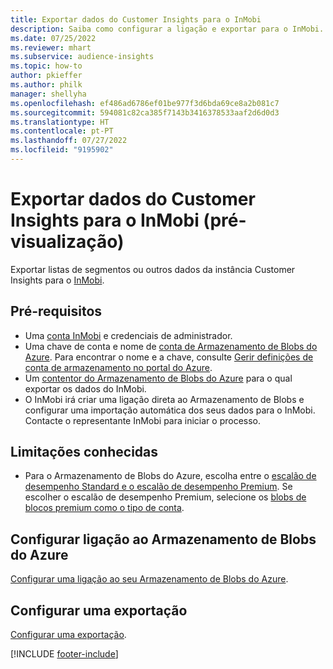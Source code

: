 ```yaml
---
title: Exportar dados do Customer Insights para o InMobi
description: Saiba como configurar a ligação e exportar para o InMobi.
ms.date: 07/25/2022
ms.reviewer: mhart
ms.subservice: audience-insights
ms.topic: how-to
author: pkieffer
ms.author: philk
manager: shellyha
ms.openlocfilehash: ef486ad6786ef01be977f3d6bda69ce8a2b081c7
ms.sourcegitcommit: 594081c82ca385f7143b3416378533aaf2d6d0d3
ms.translationtype: HT
ms.contentlocale: pt-PT
ms.lasthandoff: 07/27/2022
ms.locfileid: "9195902"
---
```

# <a name="export-customer-insights-data-to-inmobi-preview"></a>Exportar dados do Customer Insights para o InMobi (pré-visualização)

Exportar listas de segmentos ou outros dados da instância Customer Insights para o [InMobi](https://www.inmobi.com/).

## <a name="prerequisites"></a>Pré-requisitos

- Uma [conta InMobi](https://www.inmobi.com/) e credenciais de administrador.
- Uma chave de conta e nome de [conta de Armazenamento de Blobs do Azure](/azure/storage/blobs/create-data-lake-storage-account). Para encontrar o nome e a chave, consulte [Gerir definições de conta de armazenamento no portal do Azure](/azure/storage/common/storage-account-manage).
- Um [contentor do Armazenamento de Blobs do Azure](/azure/storage/blobs/storage-quickstart-blobs-portal#create-a-container) para o qual exportar os dados do InMobi.
- O InMobi irá criar uma ligação direta ao Armazenamento de Blobs e configurar uma importação automática dos seus dados para o InMobi. Contacte o representante InMobi para iniciar o processo.

## <a name="known-limitations"></a>Limitações conhecidas

- Para o Armazenamento de Blobs do Azure, escolha entre o [escalão de desempenho Standard e o escalão de desempenho Premium](/azure/storage/blobs/storage-blob-performance-tiers). Se escolher o escalão de desempenho Premium, selecione os [blobs de blocos premium como o tipo de conta](/azure/storage/common/storage-account-overview#types-of-storage-accounts).

## <a name="set-up-connection-to-azure-blob-storage"></a>Configurar ligação ao Armazenamento de Blobs do Azure

[Configurar uma ligação ao seu Armazenamento de Blobs do Azure](export-azure-blob-storage.md).

## <a name="configure-an-export"></a>Configurar uma exportação

[Configurar uma exportação](export-azure-blob-storage.md#configure-an-export).

[!INCLUDE [footer-include](includes/footer-banner.md)]

